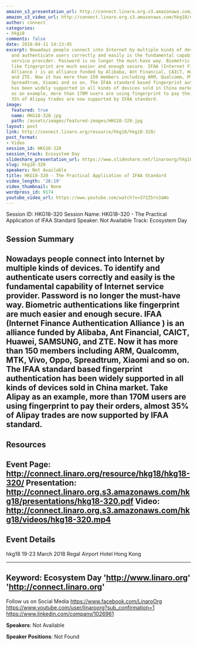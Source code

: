 ```yaml
---
amazon_s3_presentation_url: http://connect.linaro.org.s3.amazonaws.com/hkg18/presentations/hkg18-320.pdf
amazon_s3_video_url: http://connect.linaro.org.s3.amazonaws.com/hkg18/videos/hkg18-320.mp4
author: connect
categories:
- hkg18
comments: false
date: 2018-04-11 14:13:45
excerpt: Nowadays people connect into Internet by multiple kinds of devices. To identify
  and authenticate users correctly and easily is the fundamental capability of Internet
  service provider. Password is no longer the must-have way. Biometric authentications
  like fingerprint are much easier and enough secure. IFAA (Internet Finance Authentication
  Alliance ) is an alliance funded by Alibaba, Ant Financial, CAICT, Huawei, SAMSUNG,
  and ZTE. Now it has more than 150 members including ARM, Qualcomm, MTK, Vivo, Oppo,
  Spreadtrum, Xiaomi and so on. The IFAA standard based fingerprint authentication
  has been widely supported in all kinds of devices sold in China market. Take Alipay
  as an example, more than 170M users are using fingerprint to pay their orders, almost
  35% of Alipay trades are now supported by IFAA standard.
image:
  featured: true
  name: HKG18-320.jpg
  path: /assets/images/featured-images/HKG18-320.jpg
layout: post
link: http://connect.linaro.org/resource/hkg18/hkg18-320/
post_format:
- Video
session_id: HKG18-320
session_track: Ecosystem Day
slideshare_presentation_url: https://www.slideshare.net/linaroorg/hkg18320-the-practical-application-of-ifaa-standard
slug: hkg18-320
speakers: Not Available
title: HKG18-320 - The Practical Application of IFAA Standard
video_length: '26:19'
video_thumbnail: None
wordpress_id: 9174
youtube_video_url: https://www.youtube.com/watch?v=372Z5rn3aWo
---
```


Session ID: HKG18-320
Session Name: HKG18-320 - The Practical Application of IFAA Standard
Speaker: Not Available
Track: Ecosystem Day


## Session Summary
Nowadays people connect into Internet by multiple kinds of devices. To identify and authenticate users correctly and easily is the fundamental capability of Internet service provider. Password is no longer the must-have way. Biometric authentications like fingerprint are much easier and enough secure. IFAA (Internet Finance Authentication Alliance ) is an alliance funded by Alibaba, Ant Financial, CAICT, Huawei, SAMSUNG, and ZTE. Now it has more than 150 members including ARM, Qualcomm, MTK, Vivo, Oppo, Spreadtrum, Xiaomi and so on. The IFAA standard based fingerprint authentication has been widely supported in all kinds of devices sold in China market. Take Alipay as an example, more than 170M users are using fingerprint to pay their orders, almost 35% of Alipay trades are now supported by IFAA standard.
---------------------------------------------------
## Resources
Event Page: http://connect.linaro.org/resource/hkg18/hkg18-320/
Presentation: http://connect.linaro.org.s3.amazonaws.com/hkg18/presentations/hkg18-320.pdf
Video: http://connect.linaro.org.s3.amazonaws.com/hkg18/videos/hkg18-320.mp4
 ---------------------------------------------------
## Event Details
hkg18
19-23 March 2018 
Regal Airport Hotel Hong Kong

---------------------------------------------------
Keyword: Ecosystem Day
'http://www.linaro.org'
'http://connect.linaro.org'
---------------------------------------------------
Follow us on Social Media
https://www.facebook.com/LinaroOrg
https://www.youtube.com/user/linaroorg?sub_confirmation=1
https://www.linkedin.com/company/1026961

**Speakers**: Not Available

**Speaker Positions**: Not Found
